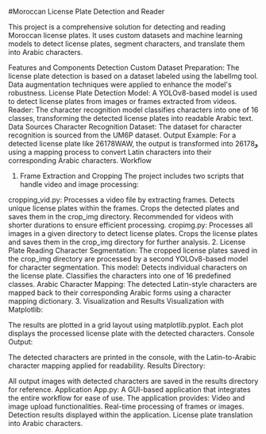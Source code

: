 #Moroccan License Plate Detection and Reader

This project is a comprehensive solution for detecting and reading Moroccan license plates. It uses custom datasets and machine learning models to detect license plates, segment characters, and translate them into Arabic characters.

Features and Components
Detection
Custom Dataset Preparation: The license plate detection is based on a dataset labeled using the labelImg tool. Data augmentation techniques were applied to enhance the model's robustness.
License Plate Detection Model: A YOLOv8-based model is used to detect license plates from images or frames extracted from videos.
Reader: The character recognition model classifies characters into one of 16 classes, transforming the detected license plates into readable Arabic text.
Data Sources
Character Recognition Dataset: The dataset for character recognition is sourced from the UM6P dataset.
Output Example: For a detected license plate like 26178WAW, the output is transformed into 2617و8 using a mapping process to convert Latin characters into their corresponding Arabic characters.
Workflow
1. Frame Extraction and Cropping
The project includes two scripts that handle video and image processing:

cropping_vid.py:
Processes a video file by extracting frames.
Detects unique license plates within the frames.
Crops the detected plates and saves them in the crop_img directory.
Recommended for videos with shorter durations to ensure efficient processing.
cropimg.py:
Processes all images in a given directory to detect license plates.
Crops the license plates and saves them in the crop_img directory for further analysis.
2. License Plate Reading
Character Segmentation:
The cropped license plates saved in the crop_img directory are processed by a second YOLOv8-based model for character segmentation. This model:
Detects individual characters on the license plate.
Classifies the characters into one of 16 predefined classes.
Arabic Character Mapping:
The detected Latin-style characters are mapped back to their corresponding Arabic forms using a character mapping dictionary.
3. Visualization and Results
Visualization with Matplotlib:

The results are plotted in a grid layout using matplotlib.pyplot. Each plot displays the processed license plate with the detected characters.
Console Output:

The detected characters are printed in the console, with the Latin-to-Arabic character mapping applied for readability.
Results Directory:

All output images with detected characters are saved in the results directory for reference.
Application
App.py:
A GUI-based application that integrates the entire workflow for ease of use. The application provides:
Video and image upload functionalities.
Real-time processing of frames or images.
Detection results displayed within the application.
License plate translation into Arabic characters.
